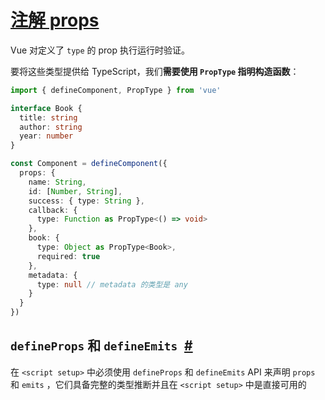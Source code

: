 # [注解 props](https://v3.cn.vuejs.org/guide/typescript-support.html#%E6%B3%A8%E8%A7%A3-props)

Vue 对定义了 `type` 的 prop 执行运行时验证。

要将这些类型提供给 TypeScript，我们**需要使用 `PropType` 指明构造函数**：

```ts
import { defineComponent, PropType } from 'vue'

interface Book {
  title: string
  author: string
  year: number
}

const Component = defineComponent({
  props: {
    name: String,
    id: [Number, String],
    success: { type: String },
    callback: {
      type: Function as PropType<() => void>
    },
    book: {
      type: Object as PropType<Book>,
      required: true
    },
    metadata: {
      type: null // metadata 的类型是 any
    }
  }
})
```





## `defineProps` 和 `defineEmits `[#](https://v3.cn.vuejs.org/api/sfc-script-setup.html#defineprops-%E5%92%8C-defineemits)

在 `<script setup>` 中必须使用 `defineProps` 和 `defineEmits` API 来声明 `props` 和 `emits` ，它们具备完整的类型推断并且在 `<script setup>` 中是直接可用的